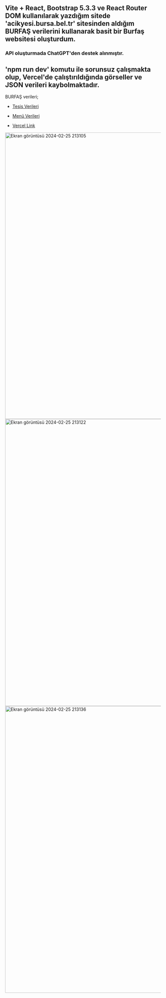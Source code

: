 ## Vite + React, Bootstrap 5.3.3 ve React Router DOM kullanılarak yazdığım sitede 'acikyesi.bursa.bel.tr' sitesinden aldığım BURFAŞ verilerini kullanarak basit bir Burfaş websitesi oluşturdum.

### API oluşturmada ChatGPT'den destek alınmıştır.

## 'npm run dev' komutu ile sorunsuz çalışmakta olup, Vercel'de çalıştırıldığında görseller ve JSON verileri kaybolmaktadır.

BURFAŞ verileri;

* [Tesis Verileri](https://acikyesil.bursa.bel.tr/dataset/burfas-sosyaltesisleri/resource/66ca5eef-dae1-4ae5-9c56-2c060807e868)

* [Menü Verileri](https://acikyesil.bursa.bel.tr/dataset/burfas-menu/resource/5e839242-43b9-4d10-af6d-3b711247b7d8)

* [Vercel Link](https://bitirmeprojesi.vercel.app/)

<img width="924" alt="Ekran görüntüsü 2024-02-25 213105" src="https://github.com/CerenStrange/bitirmeprojesi/assets/157277848/bbae7a99-59a6-40a2-8630-bea0d26294b0">
<img width="926" alt="Ekran görüntüsü 2024-02-25 213122" src="https://github.com/CerenStrange/bitirmeprojesi/assets/157277848/83050381-c242-42e4-87d5-76821be7fc0c">
<img width="925" alt="Ekran görüntüsü 2024-02-25 213136" src="https://github.com/CerenStrange/bitirmeprojesi/assets/157277848/5ca413f4-b451-407c-a7c9-eb8f5f636be1">
